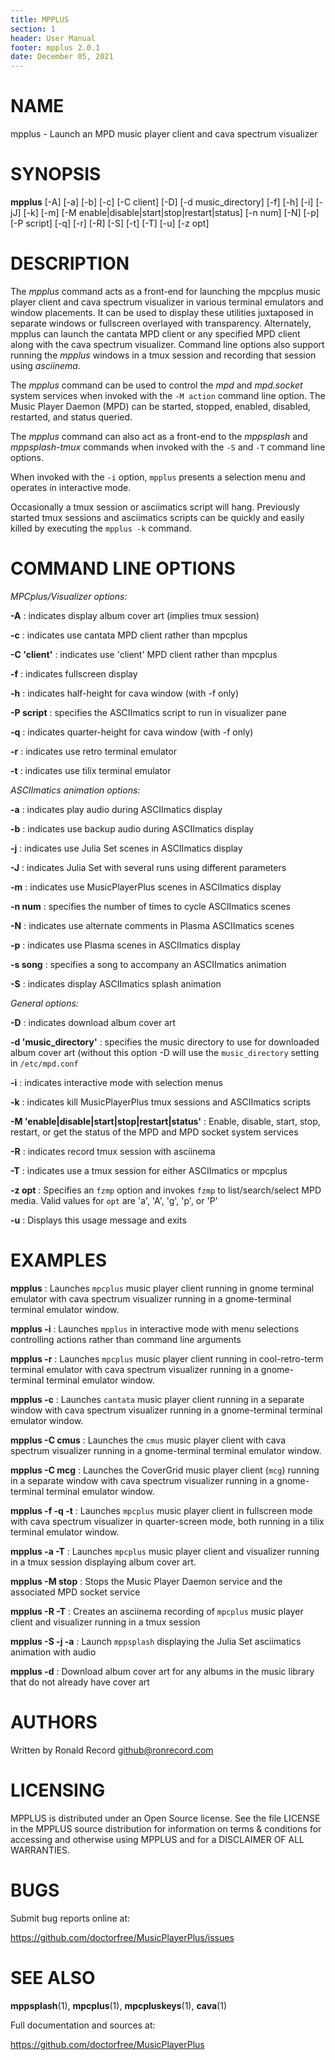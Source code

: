 ```yaml
---
title: MPPLUS
section: 1
header: User Manual
footer: mpplus 2.0.1
date: December 05, 2021
---
```

# NAME
mpplus - Launch an MPD music player client and cava spectrum visualizer

# SYNOPSIS
**mpplus** [-A] [-a] [-b] [-c] [-C client] [-D] [-d music_directory] [-f]
	[-h] [-i] [-jJ] [-k] [-m] [-M enable|disable|start|stop|restart|status]
	[-n num] [-N] [-p] [-P script] [-q] [-r] [-R] [-S] [-t] [-T] [-u] [-z opt]

# DESCRIPTION
The *mpplus* command acts as a front-end for launching the mpcplus music player client and cava spectrum visualizer in various terminal emulators and window placements. It can be used to display these utilities juxtaposed in separate windows or fullscreen overlayed with transparency. Alternately, mpplus can launch the cantata MPD client or any specified MPD client along with the cava spectrum visualizer. Command line options also support running the *mpplus* windows in a tmux session and recording that session using *asciinema*.

The *mpplus* command can be used to control the *mpd* and *mpd.socket* system services when invoked with the `-M action` command line option. The Music Player Daemon (MPD) can be started, stopped, enabled, disabled, restarted, and status queried.

The *mpplus* command can also act as a front-end to the *mppsplash* and *mppsplash-tmux* commands when invoked with the `-S` and `-T` command line options.

When invoked with the `-i` option, `mpplus` presents a selection menu and operates in interactive mode.

Occasionally a tmux session or asciimatics script will hang. Previously started tmux sessions and asciimatics scripts can be quickly and easily killed by executing the `mpplus -k` command.

# COMMAND LINE OPTIONS
*MPCplus/Visualizer options:*

**-A**
: indicates display album cover art (implies tmux session)

**-c**
: indicates use cantata MPD client rather than mpcplus

**-C 'client'**
: indicates use 'client' MPD client rather than mpcplus

**-f**
: indicates fullscreen display

**-h**
: indicates half-height for cava window (with -f only)

**-P script**
: specifies the ASCIImatics script to run in visualizer pane

**-q**
: indicates quarter-height for cava window (with -f only)

**-r**
: indicates use retro terminal emulator

**-t**
: indicates use tilix terminal emulator

*ASCIImatics animation options:*

**-a**
: indicates play audio during ASCIImatics display

**-b**
: indicates use backup audio during ASCIImatics display

**-j**
: indicates use Julia Set scenes in ASCIImatics display

**-J**
: indicates Julia Set with several runs using different parameters

**-m**
: indicates use MusicPlayerPlus scenes in ASCIImatics display

**-n num**
: specifies the number of times to cycle ASCIImatics scenes

**-N**
: indicates use alternate comments in Plasma ASCIImatics scenes

**-p**
: indicates use Plasma scenes in ASCIImatics display

**-s song**
: specifies a song to accompany an ASCIImatics animation

**-S**
: indicates display ASCIImatics splash animation

*General options:*

**-D**
: indicates download album cover art

**-d 'music_directory'**
: specifies the music directory to use for downloaded album cover art (without this option -D will use the `music_directory` setting in `/etc/mpd.conf`

**-i**
: indicates interactive mode with selection menus

**-k**
: indicates kill MusicPlayerPlus tmux sessions and ASCIImatics scripts

**-M 'enable|disable|start|stop|restart|status'**
: Enable, disable, start, stop, restart, or get the status of the MPD and MPD socket system services 

**-R**
: indicates record tmux session with asciinema

**-T**
: indicates use a tmux session for either ASCIImatics or mpcplus

**-z opt**
: Specifies an `fzmp` option and invokes `fzmp` to list/search/select MPD media. Valid values for `opt` are 'a', 'A', 'g', 'p', or 'P'

**-u**
: Displays this usage message and exits

# EXAMPLES
**mpplus**
: Launches `mpcplus` music player client running in gnome terminal emulator with cava spectrum visualizer running in a gnome-terminal terminal emulator window. 

**mpplus -i**
: Launches `mpplus` in interactive mode with menu selections controlling actions rather than command line arguments

**mpplus -r**
: Launches `mpcplus` music player client running in cool-retro-term terminal emulator with cava spectrum visualizer running in a gnome-terminal terminal emulator window. 

**mpplus -c**
: Launches `cantata` music player client running in a separate window with cava spectrum visualizer running in a gnome-terminal terminal emulator window. 

**mpplus -C cmus**
: Launches the `cmus` music player client with cava spectrum visualizer running in a gnome-terminal terminal emulator window. 

**mpplus -C mcg**
: Launches the CoverGrid music player client (`mcg`) running in a separate window with cava spectrum visualizer running in a gnome-terminal terminal emulator window. 

**mpplus -f -q -t**
: Launches `mpcplus` music player client in fullscreen mode with cava spectrum visualizer in quarter-screen mode, both running in a tilix terminal emulator window. 

**mpplus -a -T**
: Launches `mpcplus` music player client and visualizer running in a tmux session displaying album cover art. 

**mpplus -M stop**
: Stops the Music Player Daemon service and the associated MPD socket service

**mpplus -R -T**
: Creates an asciinema recording of `mpcplus` music player client and visualizer running in a tmux session

**mpplus -S -j -a**
: Launch `mppsplash` displaying the Julia Set asciimatics animation with audio

**mpplus -d**
: Download album cover art for any albums in the music library that do not already have cover art 

# AUTHORS
Written by Ronald Record github@ronrecord.com

# LICENSING
MPPLUS is distributed under an Open Source license.
See the file LICENSE in the MPPLUS source distribution
for information on terms &amp; conditions for accessing and
otherwise using MPPLUS and for a DISCLAIMER OF ALL WARRANTIES.

# BUGS
Submit bug reports online at:

https://github.com/doctorfree/MusicPlayerPlus/issues

# SEE ALSO
**mppsplash**(1), **mpcplus**(1), **mpcpluskeys**(1), **cava**(1)

Full documentation and sources at:

https://github.com/doctorfree/MusicPlayerPlus

